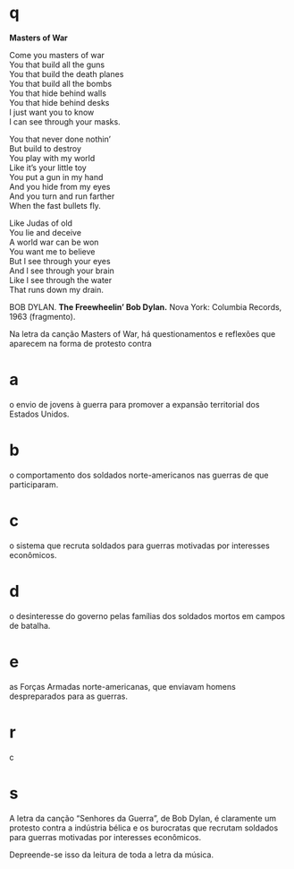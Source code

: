 # q
**Masters of War**

Come you masters of war\
You that build all the guns\
You that build the death planes\
You that build all the bombs\
You that hide behind walls\
You that hide behind desks\
l just want you to know\
l can see through your masks.

You that never done nothin’\
But build to destroy\
You play with my world\
Like it’s your little toy\
You put a gun in my hand\
And you hide from my eyes\
And you turn and run farther\
When the fast bullets fly.

Like Judas of old\
You lie and deceive\
A world war can be won\
You want me to believe\
But l see through your eyes\
And l see through your brain\
Like l see through the water\
That runs down my drain.

BOB DYLAN. **The Freewheelin’ Bob Dylan.** Nova York: Columbia Records, 1963 (fragmento).

Na letra da canção Masters of War, há questionamentos e reflexões que aparecem na forma de protesto contra

# a
o envio de jovens à guerra para promover a expansão territorial dos Estados Unidos.

# b
o comportamento dos soldados norte-americanos nas guerras de que participaram.

# c
o sistema que recruta soldados para guerras motivadas por interesses econômicos.

# d
o desinteresse do governo pelas famílias dos soldados mortos em campos de batalha.

# e
as Forças Armadas norte-americanas, que enviavam homens despreparados para as guerras.

# r
c

# s
A letra da canção “Senhores da Guerra”, de Bob Dylan, é claramente um protesto contra a indústria bélica e os burocratas que recrutam soldados para guerras motivadas por interesses econômicos.

Depreende-se isso da leitura de toda a letra da música.
